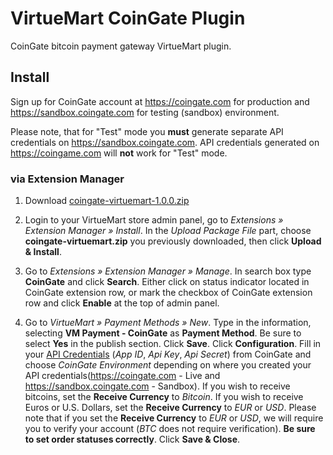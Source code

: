 # VirtueMart CoinGate Plugin

CoinGate bitcoin payment gateway VirtueMart plugin.


## Install

Sign up for CoinGate account at <https://coingate.com> for production and <https://sandbox.coingate.com> for testing (sandbox) environment.

Please note, that for "Test" mode you **must** generate separate API credentials on <https://sandbox.coingate.com>. API credentials generated on <https://coingame.com> will **not** work for "Test" mode.

### via Extension Manager

1. Download [coingate-virtuemart-1.0.0.zip](https://github.com/coingate/virtuemart-plugin/releases/download/v1.0.0/coingate-virtuemart-1.0.0.zip)

2. Login to your VirtueMart store admin panel, go to *Extensions » Extension Manager » Install*. In the *Upload Package File* part, choose **coingate-virtuemart.zip** you previously downloaded, then click **Upload & Install**.

3. Go to *Extensions » Extension Manager » Manage*.
In search box type **CoinGate** and click **Search**. Either click on status indicator located in CoinGate extension row, or mark the checkbox of CoinGate extension row and click **Enable** at the top of admin panel.

4. Go to *VirtueMart » Payment Methods » New*. Type in the information, selecting **VM Payment - CoinGate** as **Payment Method**. Be sure to select **Yes** in the publish section. Click **Save**. Click **Configuration**. Fill in your [API Credentials](http://support.coingate.com/knowledge_base/topics/how-can-i-create-coingate-api-credentials) (*App ID*, *Api Key*, *Api Secret*) from CoinGate and choose *CoinGate Environment* depending on where you created your API credentials(https://coingate.com - Live and https://sandbox.coingate.com - Sandbox). If you wish to receive bitcoins, set the **Receive Currency** to *Bitcoin*. If you wish to receive Euros or U.S. Dollars, set the **Receive Currency** to *EUR* or *USD*. Please note that if you set the **Receive Currency** to *EUR* or *USD*, we will require you to verify your account (*BTC* does not require verification). **Be sure to set order statuses correctly**. Click **Save & Close**.
